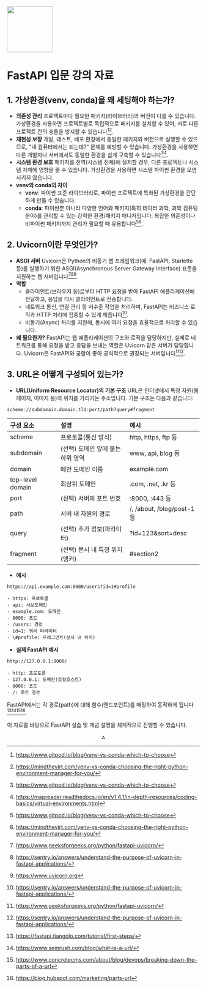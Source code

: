 <img src="https://r2cdn.perplexity.ai/pplx-full-logo-primary-dark%402x.png" class="logo" width="120"/>

# FastAPI 입문 강의 자료

## 1. 가상환경(venv, conda)을 왜 세팅해야 하는가?

- **의존성 관리**
프로젝트마다 필요한 패키지(라이브러리)와 버전이 다를 수 있습니다. 가상환경을 사용하면 프로젝트별로 독립적으로 패키지를 설치할 수 있어, 서로 다른 프로젝트 간의 충돌을 방지할 수 있습니다[^1][^2].
- **재현성 보장**
개발, 테스트, 배포 환경에서 동일한 패키지와 버전으로 실행할 수 있으므로, "내 컴퓨터에서는 되는데?" 문제를 예방할 수 있습니다.
가상환경을 사용하면 다른 개발자나 서버에서도 동일한 환경을 쉽게 구축할 수 있습니다[^1][^3].
- **시스템 환경 보호**
패키지를 전역(시스템 전체)에 설치할 경우, 다른 프로젝트나 시스템 자체에 영향을 줄 수 있습니다. 가상환경을 사용하면 시스템 파이썬 환경을 오염시키지 않습니다.
- **venv와 conda의 차이**
    - **venv**: 파이썬 표준 라이브러리로, 파이썬 프로젝트에 특화된 가상환경을 간단하게 만들 수 있습니다.
    - **conda**: 파이썬뿐 아니라 다양한 언어와 패키지(특히 데이터 과학, 과학 컴퓨팅 분야)를 관리할 수 있는 강력한 환경/패키지 매니저입니다. 복잡한 의존성이나 비파이썬 패키지까지 관리가 필요할 때 유용합니다[^1][^2].


## 2. Uvicorn이란 무엇인가?

- **ASGI 서버**
Uvicorn은 Python의 비동기 웹 프레임워크(예: FastAPI, Starlette 등)를 실행하기 위한 ASGI(Asynchronous Server Gateway Interface) 표준을 지원하는 웹 서버입니다[^4][^5][^6].
- **역할**
    - 클라이언트(브라우저 등)로부터 HTTP 요청을 받아 FastAPI 애플리케이션에 전달하고, 응답을 다시 클라이언트로 전송합니다.
    - 네트워크 통신, 연결 관리 등 저수준 작업을 처리하며, FastAPI는 비즈니스 로직과 HTTP 처리에 집중할 수 있게 해줍니다[^5].
    - 비동기(Async) 처리를 지원해, 동시에 여러 요청을 효율적으로 처리할 수 있습니다.
- **왜 필요한가?**
FastAPI는 웹 애플리케이션의 구조와 로직을 담당하지만, 실제로 네트워크를 통해 요청을 받고 응답을 보내는 역할은 Uvicorn 같은 서버가 담당합니다.
Uvicorn은 FastAPI와 궁합이 좋아 공식적으로 권장되는 서버입니다[^4][^5].


## 3. URL은 어떻게 구성되어 있는가?

- **URL(Uniform Resource Locator)의 기본 구조**
URL은 인터넷에서 특정 자원(웹페이지, 이미지 등)의 위치를 가리키는 주소입니다.
기본 구조는 다음과 같습니다:

```
scheme://subdomain.domain.tld:port/path?query#fragment
```

| 구성 요소 | 설명 | 예시 |
| :-- | :-- | :-- |
| scheme | 프로토콜(통신 방식) | http, https, ftp 등 |
| subdomain | (선택) 도메인 앞에 붙는 하위 영역 | www, api, blog 등 |
| domain | 메인 도메인 이름 | example.com |
| top-level domain | 최상위 도메인 | .com, .net, .kr 등 |
| port | (선택) 서버의 포트 번호 | :8000, :443 등 |
| path | 서버 내 자원의 경로 | /, /about, /blog/post-1 등 |
| query | (선택) 추가 정보(파라미터) | ?id=123\&sort=desc |
| fragment | (선택) 문서 내 특정 위치(앵커) | \#section2 |

- **예시**

```
https://api.example.com:8000/users?id=1#profile
```

    - https: 프로토콜
    - api: 서브도메인
    - example.com: 도메인
    - 8000: 포트
    - /users: 경로
    - id=1: 쿼리 파라미터
    - \#profile: 프래그먼트(문서 내 위치)
- **실제 FastAPI 예시**

```
http://127.0.0.1:8000/
```

    - http: 프로토콜
    - 127.0.0.1: 도메인(로컬호스트)
    - 8000: 포트
    - /: 루트 경로

FastAPI에서는 각 경로(path)에 대해 함수(엔드포인트)를 매핑하여 동작하게 됩니다[^7][^8][^9][^10].

이 자료를 바탕으로 FastAPI 실습 및 개념 설명을 체계적으로 진행할 수 있습니다.

<div style="text-align: center">⁂</div>

[^1]: https://www.gitpod.io/blog/venv-vs-conda-which-to-choose

[^2]: https://mindthevirt.com/venv-vs-conda-choosing-the-right-python-environment-manager-for-you/

[^3]: https://mapreader.readthedocs.io/en/v1.4.1/in-depth-resources/coding-basics/virtual-environments.html

[^4]: https://www.geeksforgeeks.org/python/fastapi-uvicorn/

[^5]: https://sentry.io/answers/understand-the-purpose-of-uvicorn-in-fastapi-applications/

[^6]: https://www.uvicorn.org

[^7]: https://fastapi.tiangolo.com/tutorial/first-steps/

[^8]: https://www.semrush.com/blog/what-is-a-url/

[^9]: https://www.concretecms.com/about/blog/devops/breaking-down-the-parts-of-a-url

[^10]: https://blog.hubspot.com/marketing/parts-url

[^11]: https://fastapi.tiangolo.com/ko/tutorial/first-steps/

[^12]: https://www.tutorialspoint.com/fastapi/fastapi_hello_world.htm

[^13]: https://jandari91.github.io/posts/fastapi_start/

[^14]: https://hyundoil.tistory.com/389

[^15]: https://www.youtube.com/watch?v=OYcdKUyX9-k

[^16]: https://dev.to/ceb10n/understanding-uvicorn-4gi8

[^17]: https://calmcode.io/course/fastapi/hello-world

[^18]: https://code.visualstudio.com/docs/python/tutorial-fastapi

[^19]: https://www.linkedin.com/pulse/why-you-should-configure-python-virtual-environments-conda-helmuth

[^20]: https://www.hostinger.com/tutorials/what-is-a-url

